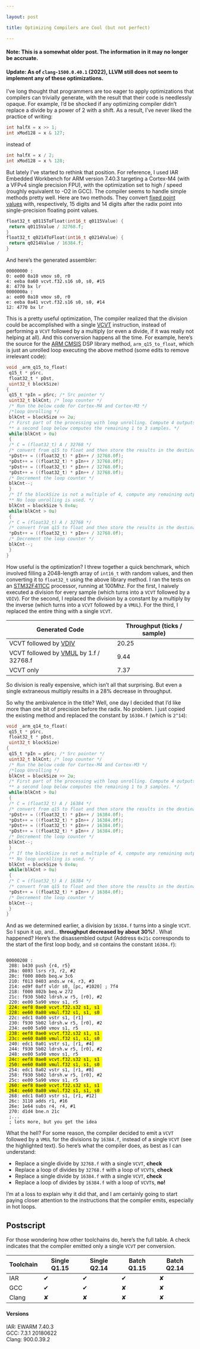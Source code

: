 ```yaml
---

layout: post

title: Optimizing Compilers are Cool (but not perfect)

---
```




#### Note: This is a somewhat older post. The information in it may no longer be accruate.

#### Update: As of `clang-1500.0.40.1` (2022), LLVM still does not seem to implement any of these optimizations.

 

I’ve long thought that programmers are too eager to apply optimizations that compilers can trivially generate, with the result that their code is needlessly opaque. For example, I’d be shocked if any optimizing compiler didn’t replace a divide by a power of 2 with a shift. As a result, I’ve never liked the practice of writing:

```c
int halfX = x >> 1;
int xMod128 = x & 127;
```

instead of

```c
int halfX = x / 2;
int xMod128 = x % 128;
```



But lately I’ve started to rethink that position. For reference, I used IAR Embedded Workbench for ARM version 7.40.3 targeting a Cortex-M4 (with a VFPv4 single precision FPU), with the optimization set to high / speed (roughly equivalent to -O2 in GCC). The compiler seems to handle simple methods pretty well. Here are two methods. They convert [fixed point values](https://en.wikipedia.org/wiki/Fixed-point_arithmetic) with, respectively, 15 digits and 14 digits after the radix point into single-precision floating point values.

```c
float32_t q0115ToFloat(int16_t q0115Value) {
 return q0115Value / 32768.f;
}
float32_t q0214ToFloat(int16_t q0214Value) {
 return q0214Value / 16384.f;
}
```

And here’s the generated assembler:

```assembly
00000000 :
0: ee00 0a10 vmov s0, r0
4: eeba 0a60 vcvt.f32.s16 s0, s0, #15
8: 4770 bx lr
0000000a :
a: ee00 0a10 vmov s0, r0
e: eeba 0a41 vcvt.f32.s16 s0, s0, #14
12: 4770 bx lr
```



This is a pretty useful optimization, The compiler realized that the division could be accomplished with a single [VCVT](http://infocenter.arm.com/help/index.jsp?topic=/com.arm.doc.dui0553a/CHDJAEDB.html) instruction, instead of performing a `VCVT` followed by a multiply (or even a divide, if it was really not helping at all). And this conversion happens all the time. For example, here’s the source for the [ARM CMSIS](http://www.arm.com/products/processors/cortex-m/cortex-microcontroller-software-interface-standard.php) DSP library method, `arm_q15_to_float`, which is just an unrolled loop executing the above method (some edits to remove irrelevant code):

```c
void _arm_q15_to_float(
 q15_t * pSrc,
 float32_t * pDst,
 uint32_t blockSize)
{
 q15_t *pIn = pSrc; /* Src pointer */
 uint32_t blkCnt; /* loop counter */
 /* Run the below code for Cortex-M4 and Cortex-M3 */
 /*loop Unrolling */
 blkCnt = blockSize >> 2u;
 /* First part of the processing with loop unrolling. Compute 4 outputs at a time.
 ** a second loop below computes the remaining 1 to 3 samples. */
 while(blkCnt > 0u)
 {
 /* C = (float32_t) A / 32768 */
 /* convert from q15 to float and then store the results in the destination buffer */
 *pDst++ = ((float32_t) * pIn++ / 32768.0f);
 *pDst++ = ((float32_t) * pIn++ / 32768.0f);
 *pDst++ = ((float32_t) * pIn++ / 32768.0f);
 *pDst++ = ((float32_t) * pIn++ / 32768.0f);
 /* Decrement the loop counter */
 blkCnt--;
 }
 /* If the blockSize is not a multiple of 4, compute any remaining output samples here.
 ** No loop unrolling is used. */
 blkCnt = blockSize % 0x4u;
 while(blkCnt > 0u)
 {
 /* C = (float32_t) A / 32768 */
 /* convert from q15 to float and then store the results in the destination buffer */
 *pDst++ = ((float32_t) * pIn++ / 32768.0f);
 /* Decrement the loop counter */
 blkCnt--;
 }
}
```

How useful is the optimization? I threw together a quick benchmark, which involved filling a 2048-length array of `int16_t` with random values, and then converting it to `float32_t` using the above library method. I ran the tests on an [STM32F411CC](http://www.st.com/web/catalog/mmc/FM141/SC1169/SS1577/LN1877/PF260526) processor, running at 100Mhz. For the first, I naively executed a division for every sample (which turns into a `VCVT` followed by a `VDIV`). For the second, I replaced the division by a constant by a multiply by the inverse (which turns into a `VCVT` followed by a `VMUL`). For the third, I replaced the entire thing with a single `VCVT`.

| Generated Code                                                                                                               | Throughput (ticks / sample) |
| ---------------------------------------------------------------------------------------------------------------------------- | --------------------------- |
| VCVT followed by [VDIV](http://infocenter.arm.com/help/topic/com.arm.doc.dui0553a/CHDIDCBF.html)                             | 20.25                       |
| VCVT followed by [VMUL](http://infocenter.arm.com/help/index.jsp?topic=/com.arm.doc.dui0553a/CHDHFGFD.html) by 1.f / 32768.f | 9.44                        |
| VCVT only                                                                                                                    | 7.37                        |

So division is really expensive, which isn’t all that surprising. But even a single extraneous multiply results in a 28% decrease in throughput.



So why the ambivalence in the title? Well, one day I decided that I’d like more than one bit of precision before the radix. No problem. I just copied the existing method and replaced the constant by `16384.f` (which is `2^14`):

```c
void _arm_q14_to_float(
 q15_t * pSrc,
 float32_t * pDst,
 uint32_t blockSize)
{
 q15_t *pIn = pSrc; /* Src pointer */
 uint32_t blkCnt; /* loop counter */
 /* Run the below code for Cortex-M4 and Cortex-M3 */
 /*loop Unrolling */
 blkCnt = blockSize >> 2u;
 /* First part of the processing with loop unrolling. Compute 4 outputs at a time.
 ** a second loop below computes the remaining 1 to 3 samples. */
 while(blkCnt > 0u)
 {
 /* C = (float32_t) A / 16384 */
 /* convert from q15 to float and then store the results in the destination buffer */
 *pDst++ = ((float32_t) * pIn++ / 16384.0f);
 *pDst++ = ((float32_t) * pIn++ / 16384.0f);
 *pDst++ = ((float32_t) * pIn++ / 16384.0f);
 *pDst++ = ((float32_t) * pIn++ / 16384.0f);
 /* Decrement the loop counter */
 blkCnt--;
 }
 /* If the blockSize is not a multiple of 4, compute any remaining output samples here.
 ** No loop unrolling is used. */
 blkCnt = blockSize % 0x4u;
 while(blkCnt > 0u)
 {
 /* C = (float32_t) A / 16384 */
 /* convert from q15 to float and then store the results in the destination buffer */
 *pDst++ = ((float32_t) * pIn++ / 16384.0f);
 /* Decrement the loop counter */
 blkCnt--;
 }
}
```



And as we determined earlier, a division by `16384.f` turns into a single `VCVT`. So I spun it up, and… **throughput decreased by about 30%!** . What happened? Here’s the disassembled output (Address `0x21c` corresponds to the start of the first loop body, and `s0` contains the constant `16384.f`):

<pre><code>
00000208 :
 208: b430 push {r4, r5}
 20a: 0893 lsrs r3, r2, #2
 20c: f000 80db beq.w 3c6
 210: f013 0403 ands.w r4, r3, #3
 214: ed9f 0aff vldr s0, [pc, #1020] ; 7f4
 218: f000 802b beq.w 272
 21c: f930 5b02 ldrsh.w r5, [r0], #2
 220: ee00 5a90 vmov s1, r5
<mark> 224: eef8 0ae0 vcvt.f32.s32 s1, s1 </mark>
<mark> 228: ee60 0a80 vmul.f32 s1, s1, s0 </mark>
 22c: edc1 0a00 vstr s1, [r1]
 230: f930 5b02 ldrsh.w r5, [r0], #2
 234: ee00 5a90 vmov s1, r5
<mark> 238: eef8 0ae0 vcvt.f32.s32 s1, s1 </mark>
<mark> 23c: ee60 0a80 vmul.f32 s1, s1, s0 </mark>
 240: edc1 0a01 vstr s1, [r1, #4]
 244: f930 5b02 ldrsh.w r5, [r0], #2
 248: ee00 5a90 vmov s1, r5
<mark> 24c: eef8 0ae0 vcvt.f32.s32 s1, s1 </mark>
<mark> 250: ee60 0a80 vmul.f32 s1, s1, s0 </mark>
 254: edc1 0a02 vstr s1, [r1, #8]
 258: f930 5b02 ldrsh.w r5, [r0], #2
 25c: ee00 5a90 vmov s1, r5
<mark> 260: eef8 0ae0 vcvt.f32.s32 s1, s1 </mark>
<mark> 264: ee60 0a80 vmul.f32 s1, s1, s0 </mark>
 268: edc1 0a03 vstr s1, [r1, #12]
 26c: 3110 adds r1, #16
 26e: 1e64 subs r4, r4, #1
 270: d1d4 bne.n 21c
 ;...
 ; lots more, but you get the idea
</code></pre>



What the hell? For some reason, the compiler decided to emit a `VCVT` followed by a `VMUL` for the divisions by `16384.f`, instead of a single `VCVT` (see the highlighted text). So here’s what the compiler does, as best as I can understand:

- Replace a single divide by `32768.f` with a single `VCVT`, **check**
- Replace a loop of divides by `32768.f` with a loop of `VCVT`s, **check**
- Replace a single divide by `16384.f` with a single `VCVT`, **check**
- Replace a loop of divides by `16384.f` with a loop of `VCVT`s, **no!**

I’m at a loss to explain why it did that, and I am certainly going to start paying closer attention to the instructions that the compiler emits, especially in hot loops.

## Postscript

For those wondering how other toolchains do, here’s the full table. A check indicates that the compiler emitted only a single `VCVT` per conversion.

| Toolchain | Single Q1.15 | Single Q2.14 | Batch Q1.15 | Batch Q2.14 |
| --------- | ------------ | ------------ | ----------- | ----------- |
| IAR       | ✔            | ✔            | ✔           | ✘           |
| GCC       | ✔            | ✔            | ✘           | ✘           |
| Clang     | ✘            | ✘            | ✘           | ✘           |

#### Versions

IAR: EWARM 7.40.3  
GCC: 7.3.1 20180622  
Clang: 900.0.39.2
